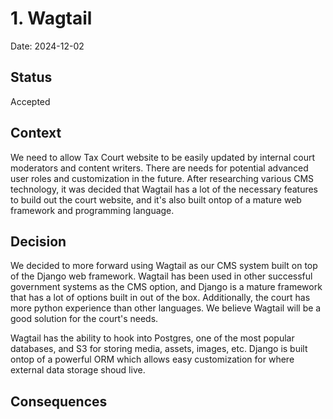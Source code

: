 # 1. Wagtail

Date: 2024-12-02

## Status

Accepted

## Context

We need to allow Tax Court website to be easily updated by internal court moderators and content writers.  There are needs for potential advanced user roles and customization in the future.  After researching various CMS technology, it was decided that Wagtail has a lot of the necessary features to build out the court website, and it's also built ontop of a mature web framework and programming language.

## Decision

We decided to more forward using Wagtail as our CMS system built on top of the Django web framework.  Wagtail has been used in other successful government systems as the CMS option, and Django is a mature framework that has a lot of options built in out of the box.  Additionally, the court has more python experience than other languages.  We believe Wagtail will be a good solution for the court's needs.

Wagtail has the ability to hook into Postgres, one of the most popular databases, and S3 for storing media, assets, images, etc.  Django is built ontop of a powerful ORM which allows easy customization for where external data storage shoud live.

## Consequences

